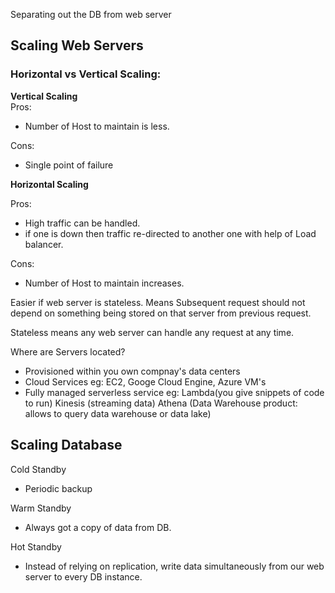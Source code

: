 Separating out the DB from web server

## Scaling Web Servers

### Horizontal vs Vertical Scaling:
**Vertical Scaling**  
Pros:  
- Number of Host to maintain is less. 
 
Cons:   
- Single point of failure    

**Horizontal Scaling**  

Pros:
- High traffic can be handled.  
- if one is down then traffic re-directed to another one with help of Load balancer. 
 
Cons:  
- Number of Host to maintain increases.  

Easier if web server is stateless. Means Subsequent request 
should not depend on something being stored on that server from previous request.

Stateless means any web server can handle any request at any time.

Where are Servers located?
- Provisioned within you own compnay's data centers
- Cloud Services eg: EC2, Googe Cloud Engine, Azure VM's
- Fully managed serverless service 
eg: Lambda(you give snippets of code to run)
Kinesis (streaming data)
Athena (Data Warehouse product: allows to query data warehouse or data lake)

## Scaling Database  

Cold Standby
- Periodic backup

Warm Standby
- Always got a copy of data from DB.

Hot Standby
- Instead of relying on replication, write data simultaneously from our web server to every DB instance.









